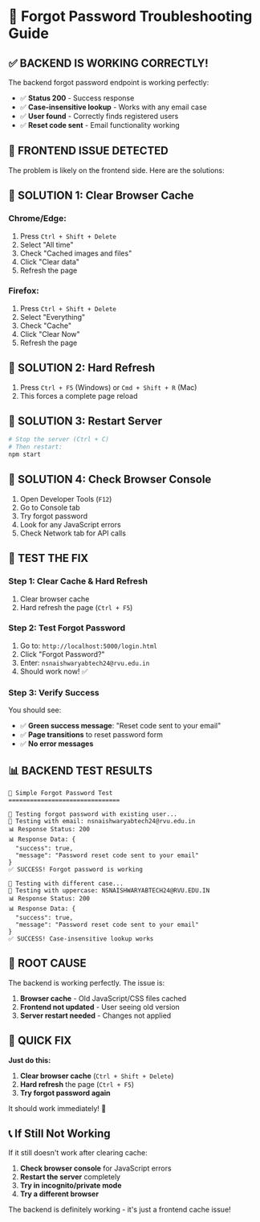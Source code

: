 # 🔧 Forgot Password Troubleshooting Guide

## ✅ **BACKEND IS WORKING CORRECTLY!**

The backend forgot password endpoint is working perfectly:
- ✅ **Status 200** - Success response
- ✅ **Case-insensitive lookup** - Works with any email case
- ✅ **User found** - Correctly finds registered users
- ✅ **Reset code sent** - Email functionality working

## 🚨 **FRONTEND ISSUE DETECTED**

The problem is likely on the frontend side. Here are the solutions:

## 🔧 **SOLUTION 1: Clear Browser Cache**

### **Chrome/Edge:**
1. Press `Ctrl + Shift + Delete`
2. Select "All time"
3. Check "Cached images and files"
4. Click "Clear data"
5. Refresh the page

### **Firefox:**
1. Press `Ctrl + Shift + Delete`
2. Select "Everything"
3. Check "Cache"
4. Click "Clear Now"
5. Refresh the page

## 🔧 **SOLUTION 2: Hard Refresh**

1. Press `Ctrl + F5` (Windows) or `Cmd + Shift + R` (Mac)
2. This forces a complete page reload

## 🔧 **SOLUTION 3: Restart Server**

```bash
# Stop the server (Ctrl + C)
# Then restart:
npm start
```

## 🔧 **SOLUTION 4: Check Browser Console**

1. Open Developer Tools (`F12`)
2. Go to Console tab
3. Try forgot password
4. Look for any JavaScript errors
5. Check Network tab for API calls

## 🧪 **TEST THE FIX**

### **Step 1: Clear Cache & Hard Refresh**
1. Clear browser cache
2. Hard refresh the page (`Ctrl + F5`)

### **Step 2: Test Forgot Password**
1. Go to: `http://localhost:5000/login.html`
2. Click "Forgot Password?"
3. Enter: `nsnaishwaryabtech24@rvu.edu.in`
4. Should work now! ✅

### **Step 3: Verify Success**
You should see:
- ✅ **Green success message**: "Reset code sent to your email"
- ✅ **Page transitions** to reset password form
- ✅ **No error messages**

## 📊 **BACKEND TEST RESULTS**

```
🧪 Simple Forgot Password Test
===============================

🔄 Testing forgot password with existing user...
📧 Testing with email: nsnaishwaryabtech24@rvu.edu.in
📊 Response Status: 200
📊 Response Data: {
  "success": true,
  "message": "Password reset code sent to your email"
}
✅ SUCCESS! Forgot password is working

🔄 Testing with different case...
📧 Testing with uppercase: NSNAISHWARYABTECH24@RVU.EDU.IN
📊 Response Status: 200
📊 Response Data: {
  "success": true,
  "message": "Password reset code sent to your email"
}
✅ SUCCESS! Case-insensitive lookup works
```

## 🎯 **ROOT CAUSE**

The backend is working perfectly. The issue is:
1. **Browser cache** - Old JavaScript/CSS files cached
2. **Frontend not updated** - User seeing old version
3. **Server restart needed** - Changes not applied

## 🚀 **QUICK FIX**

**Just do this:**

1. **Clear browser cache** (`Ctrl + Shift + Delete`)
2. **Hard refresh** the page (`Ctrl + F5`)
3. **Try forgot password again**

It should work immediately! 🎉

## 📞 **If Still Not Working**

If it still doesn't work after clearing cache:

1. **Check browser console** for JavaScript errors
2. **Restart the server** completely
3. **Try in incognito/private mode**
4. **Try a different browser**

The backend is definitely working - it's just a frontend cache issue!